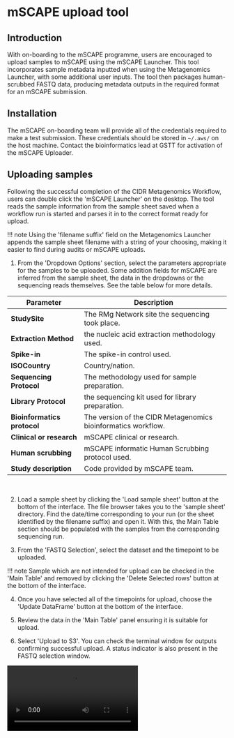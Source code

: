 # mSCAPE upload tool

## Introduction

With on-boarding to the mSCAPE programme, users are encouraged to upload samples to mSCAPE using the mSCAPE Launcher. This tool incorporates sample metadata inputted when using the Metagenomics Launcher, with some additional user inputs. The tool then packages human-scrubbed FASTQ data, producing metadata outputs in the required format for an mSCAPE submission.

## Installation

The mSCAPE on-boarding team will provide all of the credentials required to make a test submission. These credentials should be stored in ```~/.aws/``` on the host machine. Contact the bioinformatics lead at GSTT for activation of the mSCAPE Uploader.

## Uploading samples

Following the successful completion of the CIDR Metagenomics Workflow, users can double click the 'mSCAPE Launcher' on the desktop. The tool reads the sample information from the sample sheet saved when a workflow run is started and parses it in to the correct format ready for upload.

!!! note
    Using the 'filename suffix' field on the Metagenomics Launcher appends the sample sheet filename with a string of your choosing, making it easier to find during audits or mSCAPE uploads.

1. From the 'Dropdown Options' section, select the parameters appropriate for the samples to be uploaded. Some addition fields for mSCAPE are inferred from the sample sheet, the data in the dropdowns or the sequencing reads themselves. See the table below for more details.

| Parameter     | Description                          |
| ----------- | ------------------------------------ |
|**StudySite**|The RMg Network site the sequencing took place. |
|**Extraction Method**|the nucleic acid extraction methodology used.|
|**Spike-in**|The spike-in control used.|
|**ISOCountry**|Country/nation.|
|**Sequencing Protocol**|The methodology used for sample preparation.|
|**Library Protocol**|the sequencing kit used for library preparation.|
|**Bioinformatics protocol**|The version of the CIDR Metagenomics bioinformatics workflow.|
|**Clinical or research**|mSCAPE clinical or research.|
|**Human scrubbing**|mSCAPE informatic Human Scrubbing protocol used.|
|**Study description**|Code provided by mSCAPE team.|
<br>

2. Load a sample sheet by clicking the 'Load sample sheet' button at the bottom of the interface. The file browser takes you to the 'sample sheet' directory. Find the date/time corresponding to your run (or the sheet identified by the filename suffix) and open it. With this, the Main Table section should be populated with the samples from the corresponding sequencing run. 

3. From the 'FASTQ Selection', select the dataset and the timepoint to be uploaded.

!!! note
    Sample which are not intended for upload can be checked in the 'Main Table' and removed by clicking the 'Delete Selected rows' button at the bottom of the interface.

4. Once you have selected all of the timepoints for upload, choose the 'Update DataFrame' button at the bottom of the interface. 

5. Review the data in the 'Main Table' panel ensuring it is suitable for upload.

6. Select 'Upload to S3'. You can check the terminal window for outputs confirming successful upload. A status indicator is also present in the FASTQ selection window. 

![type:video](./videos/./mscape_video.m4v)